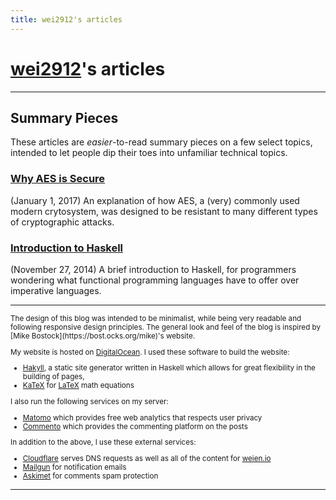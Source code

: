 ```yaml
---
title: wei2912's articles
---
```


# [wei2912](https://github.com/wei2912)'s articles

---

## Summary Pieces

These articles are *easier*-to-read summary pieces on a few select topics,
intended to let people dip their toes into unfamiliar technical topics.

### [Why AES is Secure](/posts/crypto/why-aes-is-secure.html)
(January 1, 2017) An explanation of how AES, a (very) commonly used modern
crytosystem, was designed to be resistant to many different types of
cryptographic attacks.

### [Introduction to Haskell](/posts/haskell/intro-to-haskell.html)
(November 27, 2014) A brief introduction to Haskell, for programmers wondering
what functional programming languages have to offer over imperative languages.

---

<small>
The design of this blog was intended to be minimalist, while being very
readable and following responsive design principles. The general look and feel
of the blog is inspired by [Mike Bostock](https://bost.ocks.org/mike)'s
website.

My website is hosted on [DigitalOcean](https://www.digitalocean.com). I used
these software to build the website:

* [Hakyll](https://jaspervdj.be/hakyll), a static site generator written in
Haskell which allows for great flexibility in the building of pages,
* [KaTeX](https://katex.org) for [LaTeX](https://www.latex-project.org/) math
equations

I also run the following services on my server:

* [Matomo](https://matomo.org) which provides free web analytics that respects
user privacy
* [Commento](https://commento.io) which provides the commenting platform on
the posts

In addition to the above, I use these external services:

* [Cloudflare](https://www.cloudflare.com) serves DNS requests as well as all
of the content for [weien.io](https://weien.io)
* [Mailgun](https://www.mailgun.com/) for notification emails
* [Askimet](https://akismet.com) for comments spam protection
</small>

---

